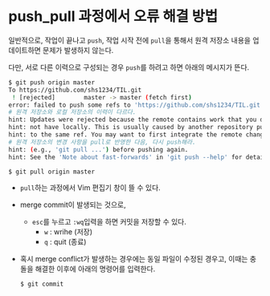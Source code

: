 # push_pull 과정에서 오류 해결 방법

일반적으로, 작업이 끝나고 `push`, 작업 시작 전에 `pull`을 통해서 원격 저장소 내용을 업데이트하면 문제가 발생하지 않는다.

다만, 서로 다른 이력으로 구성되는 경우 `push`를 하려고 하면 아래의 메시지가 뜬다.

``` bash
$ git push origin master
To https://github.com/shs1234/TIL.git
 ! [rejected]        master -> master (fetch first)
error: failed to push some refs to 'https://github.com/shs1234/TIL.git'
# 원격 저장소와 로컬 저장소의 이력이 다르다.
hint: Updates were rejected because the remote contains work that you do
hint: not have locally. This is usually caused by another repository pushing
hint: to the same ref. You may want to first integrate the remote changes
# 원격 저장소의 변경 사항을 pull로 반영한 다음, 다시 push해라.
hint: (e.g., 'git pull ...') before pushing again.
hint: See the 'Note about fast-forwards' in 'git push --help' for details.
```

```bash
$ git pull origin master
```

* `pull`하는 과정에서 Vim 편집기 창이 뜰 수 있다.

* merge commit이 발생되는 것으로,

  * `esc`를 누르고 `:wq`입력을 하면 커밋을 저장할 수 있다.
    * `w` : wrihe (저장)
    * `q` : quit (종료)

* 혹시 merge conflict가 발생하는 경우에는 동일 파일이 수정된 경우고, 이때는 충돌을 해결한 이후에 아래의 명령어를 입력한다.

  ```bash
  $ git commit
  ```
